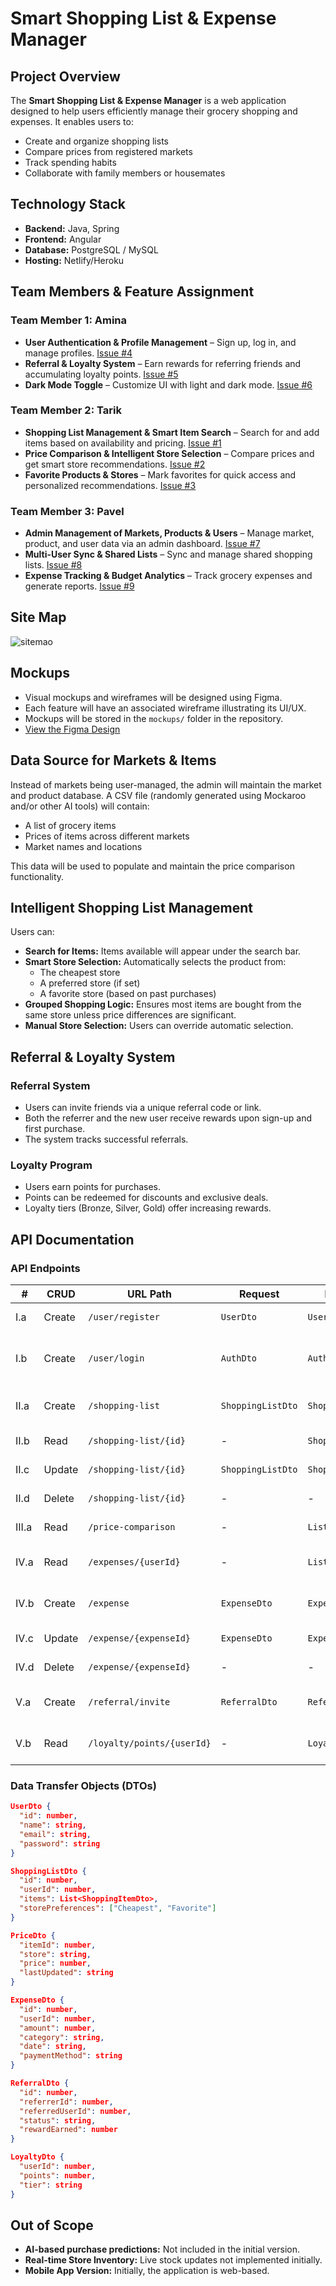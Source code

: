 # Smart Shopping List & Expense Manager

## Project Overview

The **Smart Shopping List & Expense Manager** is a web application designed to help users efficiently manage their grocery shopping and expenses. It enables users to:

- Create and organize shopping lists
- Compare prices from registered markets
- Track spending habits
- Collaborate with family members or housemates

## Technology Stack

- **Backend:** Java, Spring  
- **Frontend:** Angular  
- **Database:** PostgreSQL / MySQL  
- **Hosting:** Netlify/Heroku  

## Team Members & Feature Assignment

### **Team Member 1:** Amina 
- **User Authentication & Profile Management** – Sign up, log in, and manage profiles. [Issue #4](https://github.com/Fruerdd/smart-shopping-list-expense-manager-issues/issues/4)
- **Referral & Loyalty System** – Earn rewards for referring friends and accumulating loyalty points. [Issue #5](https://github.com/Fruerdd/smart-shopping-list-expense-manager-issues/issues/5)
- **Dark Mode Toggle** – Customize UI with light and dark mode. [Issue #6](https://github.com/Fruerdd/smart-shopping-list-expense-manager-issues/issues/6)

### **Team Member 2:** Tarik
- **Shopping List Management & Smart Item Search** – Search for and add items based on availability and pricing. [Issue #1](https://github.com/Fruerdd/smart-shopping-list-expense-manager-issues/issues/1)
- **Price Comparison & Intelligent Store Selection** – Compare prices and get smart store recommendations. [Issue #2](https://github.com/Fruerdd/smart-shopping-list-expense-manager-issues/issues/2)
- **Favorite Products & Stores** – Mark favorites for quick access and personalized recommendations. [Issue #3](https://github.com/Fruerdd/smart-shopping-list-expense-manager-issues/issues/3)

### **Team Member 3:** Pavel
- **Admin Management of Markets, Products & Users** – Manage market, product, and user data via an admin dashboard. [Issue #7](https://github.com/Fruerdd/smart-shopping-list-expense-manager-issues/issues/7)
- **Multi-User Sync & Shared Lists** – Sync and manage shared shopping lists. [Issue #8](https://github.com/Fruerdd/smart-shopping-list-expense-manager-issues/issues/8)
- **Expense Tracking & Budget Analytics** – Track grocery expenses and generate reports. [Issue #9](https://github.com/Fruerdd/smart-shopping-list-expense-manager-issues/issues/9)

## Site Map

![sitemao](https://github.com/Fruerdd/smart-shopping-list-expense-manager-issues/blob/main/sitemap.jpg)


## Mockups

- Visual mockups and wireframes will be designed using Figma.
- Each feature will have an associated wireframe illustrating its UI/UX.
- Mockups will be stored in the `mockups/` folder in the repository.
- [View the Figma Design]([https://www.figma.com/file/your-file-link](https://www.figma.com/design/XnMqWbvwiok3RbDHW1Vm1q/SE-Project?node-id=434-428&t=BUbYqZVWn3xLGJSf-1)) 

## Data Source for Markets & Items

Instead of markets being user-managed, the admin will maintain the market and product database. A CSV file (randomly generated using Mockaroo and/or other AI tools) will contain:

- A list of grocery items
- Prices of items across different markets
- Market names and locations

This data will be used to populate and maintain the price comparison functionality.

## Intelligent Shopping List Management

Users can:

- **Search for Items:** Items available will appear under the search bar.
- **Smart Store Selection:** Automatically selects the product from:
  - The cheapest store
  - A preferred store (if set)
  - A favorite store (based on past purchases)
- **Grouped Shopping Logic:** Ensures most items are bought from the same store unless price differences are significant.
- **Manual Store Selection:** Users can override automatic selection.

## Referral & Loyalty System

### **Referral System**
- Users can invite friends via a unique referral code or link.
- Both the referrer and the new user receive rewards upon sign-up and first purchase.
- The system tracks successful referrals.

### **Loyalty Program**
- Users earn points for purchases.
- Points can be redeemed for discounts and exclusive deals.
- Loyalty tiers (Bronze, Silver, Gold) offer increasing rewards.

## API Documentation

### **API Endpoints**

| #  | CRUD   | URL Path                 | Request         | Response         | Description                          |
|----|--------|-------------------------|----------------|----------------|--------------------------------------|
| I.a | Create | `/user/register`         | `UserDto`      | `UserDto`      | Registers a new user.                |
| I.b | Create | `/user/login`            | `AuthDto`      | `AuthResponse` | Authenticates user and returns token.|
| II.a | Create | `/shopping-list`        | `ShoppingListDto` | `ShoppingListDto` | Creates a new shopping list.       |
| II.b | Read   | `/shopping-list/{id}`   | -              | `ShoppingListDto` | Retrieves a shopping list.       |
| II.c | Update | `/shopping-list/{id}`   | `ShoppingListDto` | `ShoppingListDto` | Updates a shopping list.       |
| II.d | Delete | `/shopping-list/{id}`   | -              | -              | Deletes a shopping list.       |
| III.a | Read  | `/price-comparison`      | -              | `List`         | Returns price comparisons.          |
| IV.a | Read   | `/expenses/{userId}`    | -              | `List`         | Retrieves user's expenses.          |
| IV.b | Create | `/expense`              | `ExpenseDto`   | `ExpenseDto`   | Logs a new expense entry.           |
| IV.c | Update | `/expense/{expenseId}`  | `ExpenseDto`   | `ExpenseDto`   | Updates an expense.                 |
| IV.d | Delete | `/expense/{expenseId}`  | -              | -              | Deletes an expense.                 |
| V.a | Create | `/referral/invite`       | `ReferralDto`  | `ReferralResponse` | Sends a referral invitation.      |
| V.b | Read   | `/loyalty/points/{userId}` | -            | `LoyaltyDto`   | Retrieves user loyalty points.      |

### **Data Transfer Objects (DTOs)**

```json
UserDto {
  "id": number,
  "name": string,
  "email": string,
  "password": string
}
```
```json
ShoppingListDto {
  "id": number,
  "userId": number,
  "items": List<ShoppingItemDto>,
  "storePreferences": ["Cheapest", "Favorite"]
}
```
```json
PriceDto {
  "itemId": number,
  "store": string,
  "price": number,
  "lastUpdated": string
}
```
```json
ExpenseDto {
  "id": number,
  "userId": number,
  "amount": number,
  "category": string,
  "date": string,
  "paymentMethod": string
}
```
```json
ReferralDto {
  "id": number,
  "referrerId": number,
  "referredUserId": number,
  "status": string,
  "rewardEarned": number
}
```
```json
LoyaltyDto {
  "userId": number,
  "points": number,
  "tier": string
}
```

## Out of Scope

- **AI-based purchase predictions:** Not included in the initial version.
- **Real-time Store Inventory:** Live stock updates not implemented initially.
- **Mobile App Version:** Initially, the application is web-based.



